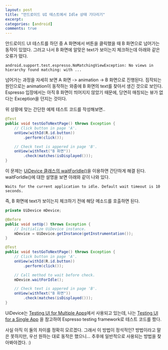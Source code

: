 ```yaml
---
layout: post
title: "안드로이드 UI 테스트에서 Idle 상태 기다리기"
excerpt:
categories: [android]
comments: true
---
```


안드로이드 UI 테스트를 하던 중 A 화면에서 버튼을 클릭했을 때 B 화면으로 넘어가는 동작이 있었다. 그러고 나서 B 화면에 알맞은 text가 보이는지 체크하는데 아래와 같은 오류가 떴다.

```
android.support.test.espresso.NoMatchingViewException: No views in hierarchy found matching: with ...
```

넘어가는 과정을 자세히 보면 A 화면 -> animation -> B 화면으로 진행된다. 짐작되는 원인으로는 animation이 동작하는 와중에 B 화면의 text를 찾아서 생긴 것으로 보인다. Espresso 입장에서는 아직 B 화면이 띄어지지 않았기 때문에, 당연히 매칭되는 뷰가 없다는 Exception을 던지는 것이다.

위 상황에 맞는 간단한 예제 테스트 코드를 작성해보면..

```java
@Test
public void testGoToNextPage() throws Exception {
    // Click button in page 'A'.
    onView(withId(R.id.button))
        .perform(click());

    // Check text is appered in page 'B'.
    onView(withText("B 화면"))
        .check(matches(isDisplayed()));
}
```

이 문제는 [UiDevice 클래스의 waitForIdle()](https://developer.android.com/reference/android/support/test/uiautomator/UiDevice.html#waitForIdle())을 이용하면 간단하게 해결 된다. waitForIdle()에 대한 설명을 보면 아래와 같이 나와 있다.

```
Waits for the current application to idle. Default wait timeout is 10 seconds.
```

즉, B 화면에 text가 보이는지 체크하기 전에 해당 메소드를 호출하면 된다.

```java
private UiDevice mDevice;

@Before
public void setUp() throws Exception {
    // Initialize UiDevice instance.
    mDevice = UiDevice.getInstance(getInstrumentation());
}

@Test
public void testGoToNextPage() throws Exception {
    // Click button in page 'A'.
    onView(withId(R.id.button))
        .perform(click());

    // Call method to wait before check.
    mDevice.waitForIdle();

    // Check text is appered in page 'B'.
    onView(withText("B 화면"))
        .check(matches(isDisplayed()));
}
```

UiDevice는 [Testing UI for Multiple Apps](https://developer.android.com/training/testing/ui-testing/uiautomator-testing.html)에서 사용되고 있는데, 나는 [Testing UI for a Single App](https://developer.android.com/training/testing/ui-testing/espresso-testing.html) 을 참고하여 Espresso testing framework로 테스트 코드를 짰다.

사실 아직 이 둘의 차이를 정확히 모르겠다. 그래서 이 방법이 정석적인? 방법이라고 말은 못하지만, 우선 원하는 대로 동작은 했으니... 추후에 일반적으로 사용되는 방법을 찾아봐야겠다. :)
